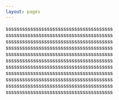 ```yaml
---
layout: pages
---
```


sssssssssssssssssssssssssssssssssssssss
sssssssssssssssssssssssssssssssssssssss
sssssssssssssssssssssssssssssssssssssss
sssssssssssssssssssssssssssssssssssssss
sssssssssssssssssssssssssssssssssssssss
sssssssssssssssssssssssssssssssssssssss
sssssssssssssssssssssssssssssssssssssss
sssssssssssssssssssssssssssssssssssssss
sssssssssssssssssssssssssssssssssssssss
sssssssssssssssssssssssssssssssssssssss
sssssssssssssssssssssssssssssssssssssss
